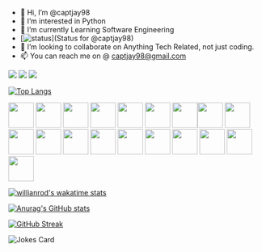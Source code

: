 - 👋 Hi, I’m @captjay98
- 👀 I’m interested in Python
- 🌱 I’m currently Learning Software Engineering
- [![status](https://badge.stateful.com/captjay98/status.svg)](Status for @captjay98)
- 💞️ I’m looking to collaborate on Anything Tech Related, not just coding.
- 📫 You can reach me on @ captjay98@gmail.com


[![](https://img.shields.io/badge/instagram-12100E?style=for-the-badge&logo=instagram)](https://www.instagram.com/capt_jay98/)
[![](https://img.shields.io/badge/twitter-%230077B5.svg?style=for-the-badge&logo=twitter)](https://mobile.twitter.com/capt_jay98)
[![](https://img.shields.io/badge/Spotify-1ED760?style=for-the-badge&logo=spotify&logoColor=white)](https://open.spotify.com/user/9fseiifs91xr5x6widc4by28o)

[![Top Langs](https://github-readme-stats.vercel.app/api/top-langs/?username=captjay98&theme=tokyonight_duo&layout=compact)](https://github.com/captjay98/github-readme-stats)


<img height=50 src="https://cdn.jsdelivr.net/gh/devicons/devicon/icons/python/python-original.svg"/>
<img height=50 src="https://cdn.jsdelivr.net/gh/devicons/devicon/icons/django/django-plain.svg"/>
<img height=50 src="https://cdn.jsdelivr.net/gh/devicons/devicon/icons/c/c-original.svg"/>
<img height=50 src="https://cdn.jsdelivr.net/gh/devicons/devicon/icons/html5/html5-original.svg"/>
<img height=50 src="https://cdn.jsdelivr.net/gh/devicons/devicon/icons/css3/css3-original.svg"/>
<img height=50 src="https://cdn.jsdelivr.net/gh/devicons/devicon/icons/bash/bash-original.svg"/>
<img height=50 src="https://cdn.jsdelivr.net/gh/devicons/devicon/icons/git/git-plain.svg"/><img height=50 src="https://cdn.jsdelivr.net/gh/devicons/devicon/icons/github/github-original.svg"/>
<img height=50 src="https://cdn.jsdelivr.net/gh/devicons/devicon/icons/javascript/javascript-original.svg"/>
<img height=50 src="https://cdn.jsdelivr.net/gh/devicons/devicon/icons/jquery/jquery-original-wordmark.svg" />
<img height=50 src="https://cdn.jsdelivr.net/gh/devicons/devicon/icons/nodejs/nodejs-original.svg"/>
<img height=50 src="https://cdn.jsdelivr.net/gh/devicons/devicon/icons/nextjs/nextjs-line.svg"/>
<img height=50 src="https://cdn.jsdelivr.net/gh/devicons/devicon/icons/sqlalchemy/sqlalchemy-original.svg" />
<img height=50 src="https://cdn.jsdelivr.net/gh/devicons/devicon/icons/mysql/mysql-original-wordmark.svg" />
<img height=50 src="https://cdn.jsdelivr.net/gh/devicons/devicon/icons/linux/linux-original.svg"/>
<img height=50 src="https://cdn.jsdelivr.net/gh/devicons/devicon/icons/ubuntu/ubuntu-plain.svg"/>
<img height=50 src="https://cdn.jsdelivr.net/gh/devicons/devicon/icons/vim/vim-original.svg"/>
<img height=50 src="https://cdn.jsdelivr.net/gh/devicons/devicon/icons/nginx/nginx-original.svg"/>
<img height=50 src="https://cdn.jsdelivr.net/gh/devicons/devicon/icons/docker/docker-original.svg"/>
          
          
          
          
          


[![willianrod's wakatime stats](https://github-readme-stats.vercel.app/api/wakatime?username=captjay98&theme=tokyonight_duo&layout=compact)](https://github.com/anuraghazra/github-readme-stats)

[![Anurag's GitHub stats](https://github-readme-stats.vercel.app/api?username=captjay98&theme=tokyonight_duo&layout=compact)](https://github.com/captjay98/github-readme-stats)

[![GitHub Streak](https://github-readme-streak-stats.herokuapp.com/?user=captjay98&theme=tokyonight_duo&layout=compact)](https://git.io/streak-stats)

![Jokes Card](https://readme-jokes.vercel.app/api)




